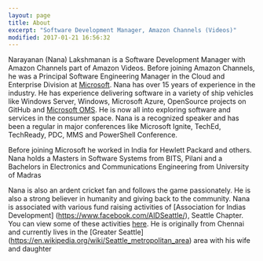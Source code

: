 ```yaml
---
layout: page
title: About 
excerpt: "Software Development Manager, Amazon Channels (Videos)"
modified: 2017-01-21 16:56:32
---
```


Narayanan (Nana) Lakshmanan is a Software Development Manager with Amazon Channels part of Amazon Videos.
Before joining Amazon Channels, he was a Principal Software Engineering Manager in the Cloud and Enterprise Division at 
[Microsoft](http://www.microsoft.com). Nana has over 15 years of experience in the industry. He has experience delivering 
software in a variety of ship vehicles like Windows Server, Windows, Microsoft Azure, OpenSource projects on GitHub and 
[Microsoft OMS](https://www.microsoft.com/en-us/server-cloud/operations-management-suite/overview.aspx). He is now all 
into exploring software and services in the consumer space.
Nana is a recognized speaker and has been a regular in major conferences like Microsoft Ignite, TechEd, TechReady, PDC, 
MMS and PowerShell Conference. 

Before joining Microsoft he worked in India for Hewlett Packard and others. Nana holds a Masters in Software Systems 
from BITS, Pilani and a Bachelors in Electronics and Communications Engineering from University of Madras

Nana is also an ardent cricket fan and follows the game passionately. He is also a strong believer in humanity and giving 
back to the community. Nana is associated with various fund raising activities of [Association for Indias Development]
(https://www.facebook.com/AIDSeattle/), Seattle Chapter. You can view some of these activities [here](https://www.facebook.com/Ponmaalai/).
He is originally from Chennai and currently lives in the [Greater Seattle]
(https://en.wikipedia.org/wiki/Seattle_metropolitan_area) area with his wife and daughter
 

[^1]: Example: *domain.com/category-name/post-title*